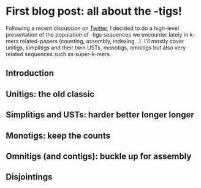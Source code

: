 
# First blog post: all about the -tigs!
Following a recent discussion on [Twitter](https://twitter.com/bioinfochat/status/1252912873698988035?s=20), I decided to do a high-level presentation of the population of -tigs sequences we encounter lately in k-mers related-papers (counting, assembly, indexing...). I'll mostly cover unitigs, simplitigs and their twin USTs, monotigs, omnitigs but also very related sequences such as super-k-mers.

## Introduction

## Unitigs: the old classic

## Simplitigs and USTs: harder better longer longer

## Monotigs: keep the counts

## Omnitigs (and contigs): buckle up for assembly 

## Disjointings
